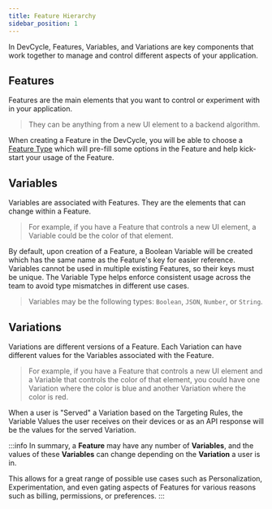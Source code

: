 ```yaml
---
title: Feature Hierarchy
sidebar_position: 1
---
```

In DevCycle, Features, Variables, and Variations are key components that work together to manage and control different aspects of your application.

## Features 

Features are the main elements that you want to control or experiment with in your application. 

> They can be anything from a new UI element to a backend algorithm. 

When creating a Feature in the DevCycle, you will be able to choose a [Feature Type](/introduction/core-concepts/feature-types) which will pre-fill some options in the Feature and help kick-start your usage of the Feature. 

## Variables 

Variables are associated with Features. They are the elements that can change within a Feature. 

> For example, if you have a Feature that controls a new UI element, a Variable could be the color of that element. 

By default, upon creation of a Feature, a Boolean Variable will be created which has the same name as the Feature's key for easier reference. Variables cannot be used in multiple existing Features, so their keys must be unique. The Variable Type helps enforce consistent usage across the team to avoid type mismatches in different use cases. 

> Variables may be the following types: `Boolean`, `JSON`, `Number`, or `String`. 

## Variations 

Variations are different versions of a Feature. Each Variation can have different values for the Variables associated with the Feature. 

> For example, if you have a Feature that controls a new UI element and a Variable that controls the color of that element, you could have one Variation where the color is blue and another Variation where the color is red.

When a user is "Served" a Variation based on the Targeting Rules, the Variable Values the user receives on their devices or as an API response will be the values for the served Variation.

:::info
In summary, a **Feature** may have any number of **Variables**, and the values of these **Variables** can change depending on the **Variation** a user is in. 

This allows for a great range of possible use cases such as Personalization, Experimentation, and even gating aspects of Features for various reasons such as billing, permissions, or preferences.
:::